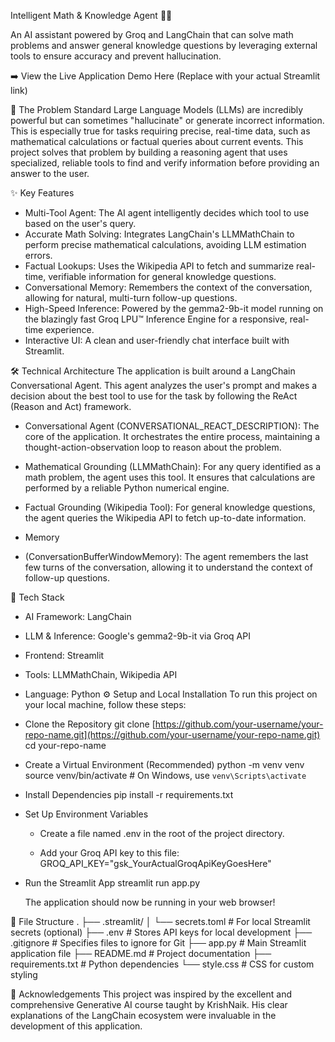 Intelligent Math & Knowledge Agent 🧠✨

An AI assistant powered by Groq and LangChain that can solve math problems and answer general knowledge questions by leveraging external tools to ensure accuracy and prevent hallucination.

➡️ View the Live Application Demo Here (Replace with your actual Streamlit link)

🎯 The Problem
Standard Large Language Models (LLMs) are incredibly powerful but can sometimes "hallucinate" or generate incorrect information. This is especially true for tasks requiring precise, real-time data, such as mathematical calculations or factual queries about current events.
This project solves that problem by building a reasoning agent that uses specialized, reliable tools to find and verify information before providing an answer to the user.

✨ Key Features
 * Multi-Tool Agent: The AI agent intelligently decides which tool to use based on the user's query.
 * Accurate Math Solving: Integrates LangChain's LLMMathChain to perform precise mathematical calculations, avoiding LLM estimation errors.
 * Factual Lookups: Uses the Wikipedia API to fetch and summarize real-time, verifiable information for general knowledge questions.
 * Conversational Memory: Remembers the context of the conversation, allowing for natural, multi-turn follow-up questions.
 * High-Speed Inference: Powered by the gemma2-9b-it model running on the blazingly fast Groq LPU™ Inference Engine for a responsive, real-time experience.
 * Interactive UI: A clean and user-friendly chat interface built with Streamlit.
   
🛠️ Technical Architecture
The application is built around a LangChain Conversational Agent. This agent analyzes the user's prompt and makes a decision about the best tool to use for the task by following the ReAct (Reason and Act) framework.

 * Conversational Agent (CONVERSATIONAL_REACT_DESCRIPTION): The core of the application. It orchestrates the entire process, maintaining a thought-action-observation loop to reason about the problem.
   
 * Mathematical Grounding (LLMMathChain): For any query identified as a math problem, the agent uses this tool. It ensures that calculations are performed by a reliable Python numerical engine.
   
 * Factual Grounding (Wikipedia Tool): For general knowledge questions, the agent queries the Wikipedia API to fetch up-to-date information.
   
 * Memory
 * (ConversationBufferWindowMemory): The agent remembers the last few turns of the conversation, allowing it to understand the context of follow-up questions.
   
🚀 Tech Stack
 * AI Framework: LangChain
 * LLM & Inference: Google's gemma2-9b-it via Groq API
 * Frontend: Streamlit
 * Tools: LLMMathChain, Wikipedia API
 * Language: Python
⚙️ Setup and Local Installation
To run this project on your local machine, follow these steps:
 * Clone the Repository
   git clone [https://github.com/your-username/your-repo-name.git](https://github.com/your-username/your-repo-name.git)
cd your-repo-name

 * Create a Virtual Environment (Recommended)
   python -m venv venv
source venv/bin/activate  # On Windows, use `venv\Scripts\activate`

 * Install Dependencies
   pip install -r requirements.txt

 * Set Up Environment Variables
   * Create a file named .env in the root of the project directory.
     
   * Add your Groq API key to this file:
     GROQ_API_KEY="gsk_YourActualGroqApiKeyGoesHere"

 * Run the Streamlit App
   streamlit run app.py

   The application should now be running in your web browser!
   
📂 File Structure
.
├── .streamlit/
│   └── secrets.toml      # For local Streamlit secrets (optional)
├── .env                  # Stores API keys for local development
├── .gitignore            # Specifies files to ignore for Git
├── app.py                # Main Streamlit application file
├── README.md             # Project documentation
├── requirements.txt      # Python dependencies
└── style.css             # CSS for custom styling

🙏 Acknowledgements
This project was inspired by the excellent and comprehensive Generative AI course taught by KrishNaik. His clear explanations of the LangChain ecosystem were invaluable in the development of this application.




